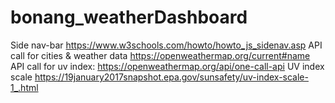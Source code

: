 # bonang_weatherDashboard

Side nav-bar 
https://www.w3schools.com/howto/howto_js_sidenav.asp
API call for cities & weather data 
https://openweathermap.org/current#name
API call for uv index: 
https://openweathermap.org/api/one-call-api
UV index scale 
https://19january2017snapshot.epa.gov/sunsafety/uv-index-scale-1_.html